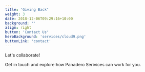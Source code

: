 ```yaml
---
title: 'Giving Back'
weight: 3
date: 2018-12-06T09:29:16+10:00
background: ''
align: right
button: 'Contact Us'
heroBackground: 'services/cloud9.png'
buttonLink: 'contact'
---
```


Let's collaborate!

Get in touch and explore how Panadero Serivices can work for you. 